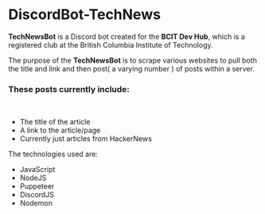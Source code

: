 # DiscordBot-TechNews

**TechNewsBot** is a Discord bot created for the **BCIT Dev Hub**, which is a registered club at the British Columbia Institute of Technology.

The purpose of the **TechNewsBot** is to scrape various websites to pull both the title and link and then post( a varying number ) of posts within a server.

<h3>These posts currently include:</h3><br>
<ul>
  <li>The title of the article</li>
  <li>A link to the article/page</li>
  <li>Currently just articles from HackerNews</li>
</ul>

The technologies used are:<br>
<ul>
  <li>JavaScript</li>
  <li>NodeJS</li>
  <li>Puppeteer</li>
  <li>DiscordJS</li>
  <li>Nodemon</li>
</ul>


